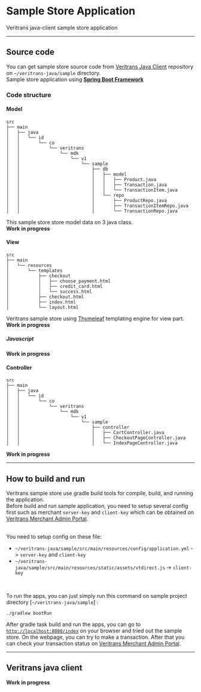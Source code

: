 # Sample Store Application
Veritrans java-client sample store application
***

## Source code
<!-- TODO: change repository url -->
You can get sample store source code from [Veritrans Java Client](https://github.com/gde-vt/veritrans-java/) repository on `~/veritrans-java/sample` directory.  
Sample store application using [**Spring Boot Framework**](http://projects.spring.io/spring-boot/)

### Code structure
#### Model
```
src
├── main
│   ├── java
│   │   └── id
│   │       └── co
│   │           └── veritrans
│   │               └── mdk
│   │                   └── v1
│   │                       └── sample
│   │                           ├── db
│   │                           │   ├── model
│   │                           │   │   ├── Product.java
│   │                           │   │   ├── Transaction.java
│   │                           │   │   └── TransactionItem.java
│   │                           │   └── repo
│   │                           │       ├── ProductRepo.java
│   │                           │       ├── TransactionItemRepo.java
│   │                           │       └── TransactionRepo.java
```

This sample store store model data on 3 java class.  
**Work in progress**

#### View
```
src
├── main
│   └── resources
│       └── templates
│           ├── checkout
│           │   ├── choose_payment.html
│           │   ├── credit_card.html
│           │   └── success.html
│           ├── checkout.html
│           ├── index.html
│           └── layout.html
```

Veritrans sample store using [Thymeleaf](http://www.thymeleaf.org/) templating engine for view part.  
**Work in progress**

##### Javascript
**Work in progress**

#### Controller
```
src
├── main
│   ├── java
│   │   └── id
│   │       └── co
│   │           └── veritrans
│   │               └── mdk
│   │                   └── v1
│   │                       └── sample
│   │                           ├── controller
│   │                           │   ├── CartController.java
│   │                           │   ├── CheckoutPageController.java
│   │                           │   └── IndexPageController.java
```

**Work in progress**

***
## How to build and run

Veritrans sample store use gradle build tools for compile, build, and running the application.  
Before build and run sample application, you need to setup several config first such as merchant `server-key` and `client-key`
which can be obtained on [Veritrans Merchant Admin Portal](https://my.sandbox.veritrans.co.id/login).  
<br/>

You need to setup config on these file:  

* `~/veritrans-java/sample/src/main/resources/config/application.yml` -> `server-key` and `client-key`  
* `~/veritrans-java/sample/src/main/resources/static/assets/vtdirect.js` -> `client-key`  
<br/>

To run the apps, you can just simply run this command on sample project directory [`~/veritrans-java/sample`] :
```shell
./gradlew bootRun
```

After gradle task build and run the apps, you can go to [`http://localhost:8080/index`](http://localhost:8080/index) on your browser and tried out the sample store. On the webpage, you can try to make a transaction. After that you can check your transaction status on [Veritrans Merchant Admin Portal](https://my.sandbox.veritrans.co.id/login).  

***
## Veritrans java client
<!-- TODO : show sample usage of veritrans java client -->
**Work in progress**